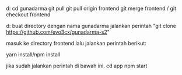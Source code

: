d:
cd gunadarma
git pull
git pull origin frontend
git merge frontend / git checkout frontend


d:
buat directory dengan nama gunadarma
jalankan perintah 
"git clone https://github.com/evo3cx/gunadarma-s2"


masuk ke directory frontend lalu jalankan perintah berikut:

yarn install/npm install

jika sudah jalankan perintah di bawah ini.
cd app
npm start

